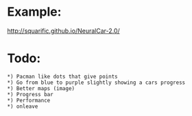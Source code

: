 Example:
========

http://squarific.github.io/NeuralCar-2.0/

Todo:
=====

	*) Pacman like dots that give points
	*) Go from blue to purple slightly showing a cars progress
	*) Better maps (image)
	*) Progress bar
	*) Performance
	*) onleave